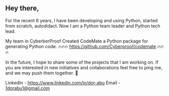 ## Hey there,

For the recent 6 years, I have been developing and using Python, started from scratch, autodidact.
Now I am a Python team leader and Python tech lead.

My team in CyberberProof Created CodeMate a Python package for generating Python code.
🔥🔥🔥 https://github.com/Cyberproof/codemate 🔥🔥🔥

In the future, I hope to share some of the projects that I am working on.
If you are interested in new initiatives and collaborations feel free to ping me, and we may push them together. 🚀

LinkedIn - https://www.linkedin.com/in/dor-abu
Email - 1dorabu1@gmail.com
